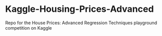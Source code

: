 # Kaggle-Housing-Prices-Advanced
Repo for the House Prices: Advanced Regression Techniques playground competition on Kaggle
